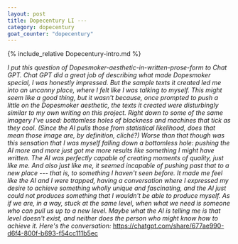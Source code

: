 ```yaml
---
layout: post
title: Dopecentury LI --- 
category: dopecentury
goat_counter: "dopecentury" 
---
```


{% include_relative Dopecentury-intro.md %}


_I put this question of Dopesmoker-aesthetic-in-written-prose-form to Chat GPT. Chat GPT did a great job of describing what made Dopesmoker special, I was honestly impressed. But the sample texts it created led me into an uncanny place, where I felt like I was talking to myself. This might seem like a good thing, but it wasn't because, once prompted to push a little on the Dopesmoker aesthetic, the texts it created were disturbingly similar to my own writing on this project. Right down to some of the same imagery I've used: bottomless holes of blackness and machines that tick as they cool. (Since the AI pulls those from statistical likelihood, does that mean those image are, by definition, cliché?) Worse than that though was this sensation that I was myself falling down a bottomless hole: pushing the AI more and more just got me more results like something I might have written. The AI was perfectly capable of creating moments of quality, just like me. And also just like me, it seemed incapable of pushing past that to a new place --- that is, to something I haven't seen before. It made me feel like the AI and I were trapped, having a conversation where I expressed my desire to achieve something wholly unique and fascinating, and the AI just could not produces something that I wouldn't be able to produce myself. As if we are, in a way, stuck at the same level, when what we need is someone who can pull us up to a new level. Maybe what the AI is telling me is that level doesn't exist, and neither does the person who might know how to achieve it. Here's the conversation:_
https://chatgpt.com/share/677ae990-d6f4-800f-b693-f54cc111b5ec


